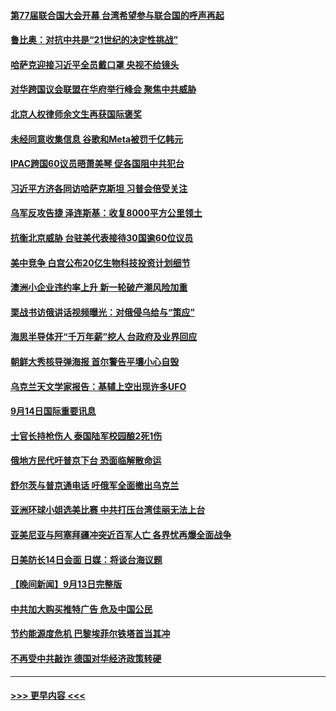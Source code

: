 #### [第77届联合国大会开幕 台湾希望参与联合国的呼声再起](../pages/prog202/a103528350.md?t=09150801) 
#### [鲁比奥：对抗中共是“21世纪的决定性挑战”](../pages/prog202/a103528333.md?t=09150801) 
#### [哈萨克迎接习近平全员戴口罩 央视不给镜头](../pages/prog202/a103528327.md?t=09150801) 
#### [对华跨国议会联盟在华府举行峰会 聚焦中共威胁](../pages/prog202/a103528258.md?t=09150801) 
#### [北京人权律师余文生再获国际褒奖](../pages/prog202/a103528230.md?t=09150801) 
#### [未经同意收集信息 谷歌和Meta被罚千亿韩元](../pages/prog202/a103528239.md?t=09150801) 
#### [IPAC跨国60议员晤萧美琴 促各国阻中共犯台](../pages/prog202/a103528242.md?t=09150801) 
#### [习近平方济各同访哈萨克斯坦 习普会倍受关注](../pages/prog202/a103528228.md?t=09150801) 
#### [乌军反攻告捷 泽连斯基：收复8000平方公里领土](../pages/prog202/a103528127.md?t=09150801) 
#### [抗衡北京威胁 台驻美代表接待30国逾60位议员](../pages/prog202/a103528084.md?t=09150801) 
#### [美中竞争 白宫公布20亿生物科技投资计划细节](../pages/prog202/a103527978.md?t=09150801) 
#### [澳洲小企业违约率上升 新一轮破产潮风险加重](../pages/prog202/a103528135.md?t=09150801) 
#### [栗战书访俄讲话视频曝光：对俄侵乌给与“策应”](../pages/prog202/a103527981.md?t=09150801) 
#### [海思半导体开“千万年薪”挖人 台政府及业界回应](../pages/prog202/a103527967.md?t=09150801) 
#### [朝鲜大秀核导弹海报 首尔警告平壤小心自毁](../pages/prog202/a103527868.md?t=09150801) 
#### [乌克兰天文学家报告：基辅上空出现许多UFO](../pages/prog202/a103527883.md?t=09150801) 
#### [9月14日国际重要讯息](../pages/prog202/a103527852.md?t=09150801) 
#### [士官长持枪伤人 泰国陆军校园酿2死1伤](../pages/prog202/a103527794.md?t=09150801) 
#### [俄地方民代吁普京下台 恐面临解散命运](../pages/prog202/a103527736.md?t=09150801) 
#### [舒尔茨与普京通电话 吁俄军全面撤出乌克兰](../pages/prog202/a103527731.md?t=09150801) 
#### [亚洲环球小姐选美比赛 中共打压台湾佳丽无法上台](../pages/prog202/a103527727.md?t=09150801) 
#### [亚美尼亚与阿塞拜疆冲突近百军人亡 各界忧再爆全面战争](../pages/prog202/a103527712.md?t=09150801) 
#### [日美防长14日会面 日媒：将谈台海议题](../pages/prog202/a103527640.md?t=09150801) 
#### [【晚间新闻】9月13日完整版](../pages/prog202/a103527623.md?t=09150801) 
#### [中共加大购买推特广告 危及中国公民](../pages/prog202/a103527461.md?t=09150801) 
#### [节约能源度危机 巴黎埃菲尔铁塔首当其冲](../pages/prog202/a103527482.md?t=09150801) 
#### [不再受中共敲诈 德国对华经济政策转硬](../pages/prog202/a103527484.md?t=09150801) 

----
#### [ >>> 更早内容 <<< ](../indexes/prog202-earlier.md)
